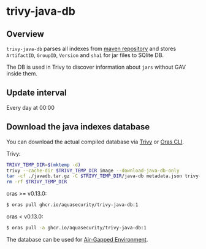# trivy-java-db

## Overview
`trivy-java-db` parses all indexes from [maven repository](https://repo.maven.apache.org/maven2) and stores `ArtifactID`, `GroupID`, `Version` and `sha1` for jar files to SQlite DB.

The DB is used in Trivy to discover information about `jars` without GAV inside them.

## Update interval
Every day at 00:00

## Download the java indexes database
You can download the actual compiled database via [Trivy](https://aquasecurity.github.io/trivy/) or [Oras CLI](https://oras.land/cli/).

Trivy:
```sh
TRIVY_TEMP_DIR=$(mktemp -d)
trivy --cache-dir $TRIVY_TEMP_DIR image --download-java-db-only
tar -cf ./javadb.tar.gz -C $TRIVY_TEMP_DIR/java-db metadata.json trivy-java.db
rm -rf $TRIVY_TEMP_DIR
```

oras >= v0.13.0:
```sh
$ oras pull ghcr.io/aquasecurity/trivy-java-db:1
```

oras < v0.13.0:
```sh
$ oras pull -a ghcr.io/aquasecurity/trivy-java-db:1
```
The database can be used for [Air-Gapped Environment](https://aquasecurity.github.io/trivy/latest/docs/advanced/air-gap/).